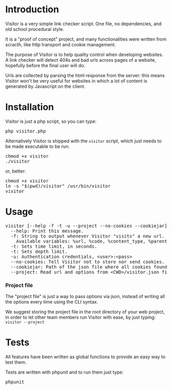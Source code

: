 Introduction
============

Visitor is a very simple link checker script. One file, no dependencies, and old school procedural style.

It is a "proof of concept" project, and many functionalities were written from scracth, like http transport and cookie management.

The purpose of Visitor is to help quality control when developing websites. A link checker will detect 404s and bad urls across pages of a website, hopefully before the final user will do.

Urls are collected by parsing the html response from the server: this means Visitor won't be very useful for websites in which a lot of content is generated by Javascript on the client.

Installation
============

Visitor is just a php script, so you can type:
<pre>php visitor.php</pre>
Alternatively Visitor is shipped with the <code>visitor</code> script, which just needs to be made executable to be run.
<pre>
chmod +x visitor
./visitor
</pre>

or, better:
<pre>
chmod +x visitor
ln -s "$(pwd)/visitor" /usr/bin/visitor
visitor
</pre>


Usage
=====

<pre>
visitor [--help -f -t -u --project --no-cookies --cookiejar] &lt;url&gt;
  --help: Print this message.
  -f: String to output whenever Visitor "visits" a new url.
    Available variables: %url, %code, %content_type, %parent, %headers:&lt;header_name_lowercase&gt;
  -t: Sets time limit, in seconds.
  -t: Sets depth limit.
  -u: Authentication credentials, &lt;user&gt;:&lt;pass&gt;
  --no-cookies: Tell Visitor not to store nor send cookies.
  --cookiejar: Path of the json file where all cookies found will be serialized to. This option will not work if "--no-cookies" flag is on.
  --project: Read url and options from &lt;CWD&gt;/visitor.json file.
</pre>

### Project file

The "project file" is just a way to pass options via json, instead of writing all the options every time using the CLI syntax.

We suggest storing the project file in the root directory of your web project, in order to let other team members run Visitor with ease, by just typing: <code>visitor --project</code>

Tests
=====

All features have been written as global functions to provide an easy way to test them.

Tests are written with phpunit and to run them just type:
<pre>phpunit</pre>
